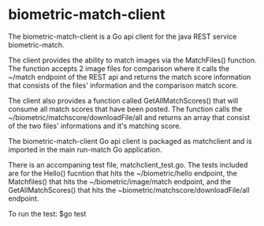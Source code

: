# biometric-match-client

The biometric-match-client is a Go api client for the java REST service biometric-match.

The client provides the ability to match images via the MatchFiles() function.  The function accepts 2 image files for comparison where it calls the ~/match endpoint of the REST api and returns the match score information that consists of the files' information and the comparison match score.

The client also provides a function called GetAllMatchScores() that will consume all match scores that have been posted.  The function calls the ~/biometric/matchscore/downloadFile/all and returns an array that consist of the two files' informations and it's matching score.

The biometric-match-client Go api client is packaged as matchclient and is imported in the main run-match Go application.

There is an accompaning test file, matchclient_test.go.  The tests included are for the Hello() fucntion that hits the ~/biometric/hello endpoint, the Matchfiles() that hits the ~/biometric/image/match endpoint, and the GetAllMatchScores() that hits the ~biometric/matchscore/downloadFile/all endpoint.

To run the test: $go test
